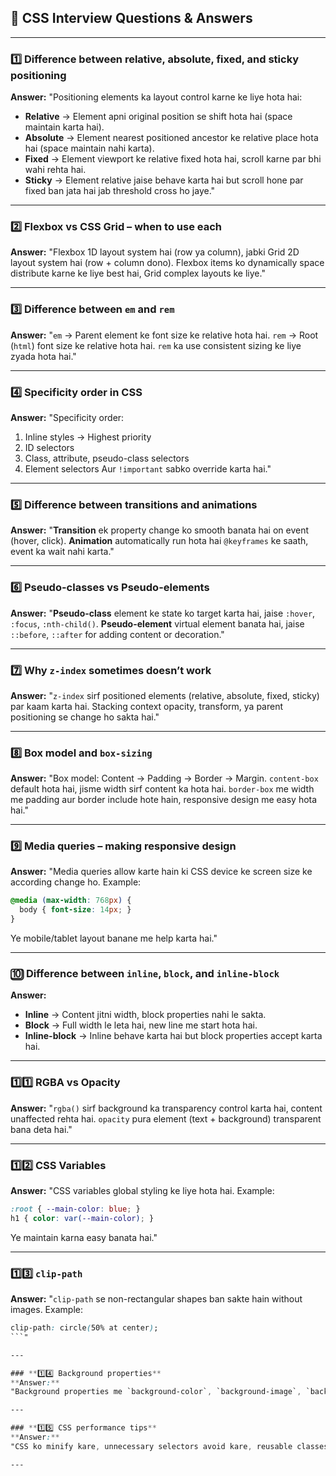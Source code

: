 ## **📌 CSS Interview Questions & Answers**

---

### **1️⃣ Difference between relative, absolute, fixed, and sticky positioning**

**Answer:**
"Positioning elements ka layout control karne ke liye hota hai:

* **Relative** → Element apni original position se shift hota hai (space maintain karta hai).
* **Absolute** → Element nearest positioned ancestor ke relative place hota hai (space maintain nahi karta).
* **Fixed** → Element viewport ke relative fixed hota hai, scroll karne par bhi wahi rehta hai.
* **Sticky** → Element relative jaise behave karta hai but scroll hone par fixed ban jata hai jab threshold cross ho jaye."

---

### **2️⃣ Flexbox vs CSS Grid – when to use each**

**Answer:**
"Flexbox 1D layout system hai (row ya column), jabki Grid 2D layout system hai (row + column dono).
Flexbox items ko dynamically space distribute karne ke liye best hai, Grid complex layouts ke liye."

---

### **3️⃣ Difference between `em` and `rem`**

**Answer:**
"`em` → Parent element ke font size ke relative hota hai.
`rem` → Root (`html`) font size ke relative hota hai.
`rem` ka use consistent sizing ke liye zyada hota hai."

---

### **4️⃣ Specificity order in CSS**

**Answer:**
"Specificity order:

1. Inline styles → Highest priority
2. ID selectors
3. Class, attribute, pseudo-class selectors
4. Element selectors
   Aur `!important` sabko override karta hai."

---

### **5️⃣ Difference between transitions and animations**

**Answer:**
"**Transition** ek property change ko smooth banata hai on event (hover, click).
**Animation** automatically run hota hai `@keyframes` ke saath, event ka wait nahi karta."

---

### **6️⃣ Pseudo-classes vs Pseudo-elements**

**Answer:**
"**Pseudo-class** element ke state ko target karta hai, jaise `:hover`, `:focus`, `:nth-child()`.
**Pseudo-element** virtual element banata hai, jaise `::before`, `::after` for adding content or decoration."

---

### **7️⃣ Why `z-index` sometimes doesn’t work**

**Answer:**
"`z-index` sirf positioned elements (relative, absolute, fixed, sticky) par kaam karta hai.
Stacking context opacity, transform, ya parent positioning se change ho sakta hai."

---

### **8️⃣ Box model and `box-sizing`**

**Answer:**
"Box model: Content → Padding → Border → Margin.
`content-box` default hota hai, jisme width sirf content ka hota hai.
`border-box` me width me padding aur border include hote hain, responsive design me easy hota hai."

---

### **9️⃣ Media queries – making responsive design**

**Answer:**
"Media queries allow karte hain ki CSS device ke screen size ke according change ho.
Example:

```css
@media (max-width: 768px) {
  body { font-size: 14px; }
}
```

Ye mobile/tablet layout banane me help karta hai."

---

### **🔟 Difference between `inline`, `block`, and `inline-block`**

**Answer:**

* **Inline** → Content jitni width, block properties nahi le sakta.
* **Block** → Full width le leta hai, new line me start hota hai.
* **Inline-block** → Inline behave karta hai but block properties accept karta hai.

---

### **1️⃣1️⃣ RGBA vs Opacity**

**Answer:**
"`rgba()` sirf background ka transparency control karta hai, content unaffected rehta hai.
`opacity` pura element (text + background) transparent bana deta hai."

---

### **1️⃣2️⃣ CSS Variables**

**Answer:**
"CSS variables global styling ke liye hota hai.
Example:

```css
:root { --main-color: blue; }
h1 { color: var(--main-color); }
```

Ye maintain karna easy banata hai."

---

### **1️⃣3️⃣ `clip-path`**

**Answer:**
"`clip-path` se non-rectangular shapes ban sakte hain without images.
Example:

````css
clip-path: circle(50% at center);
```"  

---

### **1️⃣4️⃣ Background properties**
**Answer:**  
"Background properties me `background-color`, `background-image`, `background-size`, `background-repeat`, `background-attachment` (fixed for parallax) ka use hota hai."  

---

### **1️⃣5️⃣ CSS performance tips**
**Answer:**  
"CSS ko minify kare, unnecessary selectors avoid kare, reusable classes use kare, aur external stylesheets ka use kare for better performance."  

---

